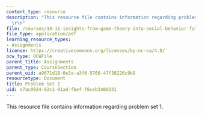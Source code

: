 ```yaml
---
content_type: resource
description: "This resource file contains information regarding problem set 1.\r\n\
  \r\n"
file: /courses/14-11-insights-from-game-theory-into-social-behavior-fall-2013/e7ac092492c191adfbeff6ceb3480231_MIT14_11F13_Prob_set_1.pdf
file_type: application/pdf
learning_resource_types:
- Assignments
license: https://creativecommons.org/licenses/by-nc-sa/4.0/
ocw_type: OCWFile
parent_title: Assignments
parent_type: CourseSection
parent_uid: a9671d18-0e3a-a3f0-5766-47f38226c9b9
resourcetype: Document
title: Problem Set 1
uid: e7ac0924-92c1-91ad-fbef-f6ceb3480231
---
```

This resource file contains information regarding problem set 1.

